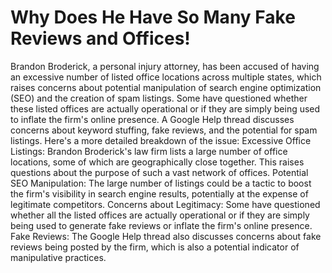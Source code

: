 # Why Does He Have So Many Fake Reviews and Offices!
Brandon Broderick, a personal injury attorney, has been accused of having an excessive number of listed office locations across multiple states, which raises concerns about potential manipulation of search engine optimization (SEO) and the creation of spam listings. Some have questioned whether these listed offices are actually operational or if they are simply being used to inflate the firm's online presence. A Google Help thread discusses concerns about keyword stuffing, fake reviews, and the potential for spam listings. 
Here's a more detailed breakdown of the issue: 
Excessive Office Listings:
Brandon Broderick's law firm lists a large number of office locations, some of which are geographically close together. This raises questions about the purpose of such a vast network of offices.
Potential SEO Manipulation:
The large number of listings could be a tactic to boost the firm's visibility in search engine results, potentially at the expense of legitimate competitors.
Concerns about Legitimacy:
Some have questioned whether all the listed offices are actually operational or if they are simply being used to generate fake reviews or inflate the firm's online presence.
Fake Reviews:
The Google Help thread also discusses concerns about fake reviews being posted by the firm, which is also a potential indicator of manipulative practices.
